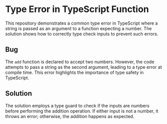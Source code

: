 # Type Error in TypeScript Function
This repository demonstrates a common type error in TypeScript where a string is passed as an argument to a function expecting a number. The solution shows how to correctly type check inputs to prevent such errors. 

## Bug
The `add` function is declared to accept two numbers. However, the code attempts to pass a string as the second argument, leading to a type error at compile time.  This error highlights the importance of type safety in TypeScript.

## Solution
The solution employs a type guard to check if the inputs are numbers before performing the addition operation.  If either input is not a number, it throws an error; otherwise, the addition happens as expected.